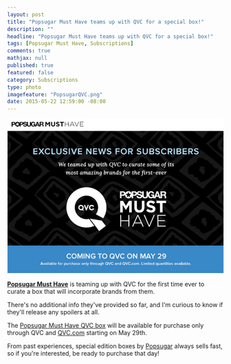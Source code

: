 ```yaml
---
layout: post
title: "Popsugar Must Have teams up with QVC for a special box!"
description: ""
headline: "Popsugar Must Have teams up with QVC for a special box!"
tags: [Popsugar Must Have, Subscriptions]
comments: true
mathjax: null
published: true
featured: false
category: Subscriptions
type: photo
imagefeature: "PopsugarQVC.png"
date: 2015-05-22 12:59:00 -08:00
---
```


<CENTER><IMG SRC='/images/PopsugarQVC.png'></CENTER>
<p><a href="http://popsu.gr/vdrb"><b>Popsugar Must Have</b></a> is teaming up with QVC for the first time ever to curate a box that will incorporate brands from them.</p>

<p>There's no additional info they've provided so far, and I'm curious to know if they'll release any spoilers at all.</p>

<p>The <a href="http://popsu.gr/vdrb">Popsugar Must Have QVC box</a> will be available for purchase only through QVC and <a href="www.qvc.com">QVC.com</a> starting on May 29th.</p> 

<p>From past experiences, special edition boxes by <a href="http://popsu.gr/vdrb">Popsugar</a> always sells fast, so if you're interested, be ready to purchase that day!</p>
